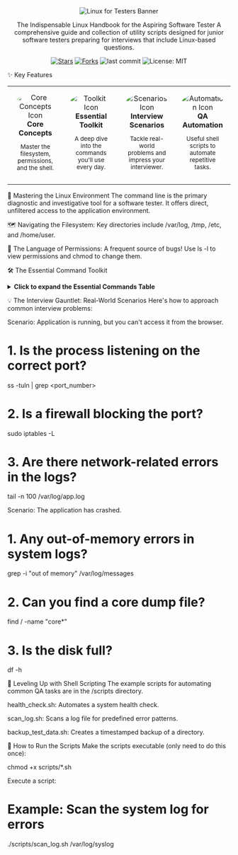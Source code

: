 <div align="center">

<img src="https://www.google.com/search?q=https://placehold.co/1200x300/1a202c/9f7aea%3Ftext%3DLinux%2Bfor%2BTesters%26font%3Draleway" alt="Linux for Testers Banner"/>

The Indispensable Linux Handbook for the Aspiring Software Tester
A comprehensive guide and collection of utility scripts designed for junior software testers preparing for interviews that include Linux-based questions.

<p>
<a href="https://www.google.com/search?q=https://github.com/saeedmohamed74/Linux-For-Testers/stargazers"><img src="https://www.google.com/search?q=https://img.shields.io/github/stars/saeedmohamed74/Linux-For-Testers%3Fstyle%3Dfor-the-badge%26color%3D805AD5%26logo%3Dgithub" alt="Stars"></a>
<a href="https://www.google.com/search?q=https://github.com/saeedmohamed74/Linux-For-Testers/network/members"><img src="https://www.google.com/search?q=https://img.shields.io/github/forks/saeedmohamed74/Linux-For-Testers%3Fstyle%3Dfor-the-badge%26color%3D805AD5%26logo%3Dgithub" alt="Forks"></a>
<img src="https://www.google.com/search?q=https://img.shields.io/github/last-commit/saeedmohamed74/Linux-For-Testers%3Fstyle%3Dfor-the-badge%26color%3D805AD5%26logo%3Dgithub" alt="last commit">
<img src="https://www.google.com/search?q=https://img.shields.io/badge/License-MIT-blue.svg%3Fstyle%3Dfor-the-badge%26color%3D805AD5" alt="License: MIT">
</p>
</div>

✨ Key Features
<table width="100%">
<tr>
<td width="25%" align="center" style="padding: 15px;">
<img src="https://www.google.com/search?q=https://placehold.co/80x80/2d3748/ffffff%3Ftext%3D🚀&font=lato" alt="Core Concepts Icon" style="border-radius: 50%;">
<br><strong>Core Concepts</strong>
<p style="font-size: smaller;">Master the filesystem, permissions, and the shell.</p>
</td>
<td width="25%" align="center" style="padding: 15px;">
<img src="https://www.google.com/search?q=https://placehold.co/80x80/2d3748/ffffff%3Ftext%3D🛠️&font=lato" alt="Toolkit Icon" style="border-radius: 50%;">
<br><strong>Essential Toolkit</strong>
<p style="font-size: smaller;">A deep dive into the commands you'll use every day.</p>
</td>
<td width="25%" align="center" style="padding: 15px;">
<img src="https://www.google.com/search?q=https://placehold.co/80x80/2d3748/ffffff%3Ftext%3D💡&font=lato" alt="Scenarios Icon" style="border-radius: 50%;">
<br><strong>Interview Scenarios</strong>
<p style="font-size: smaller;">Tackle real-world problems and impress your interviewer.</p>
</td>
<td width="25%" align="center" style="padding: 15px;">
<img src="https://www.google.com/search?q=https://placehold.co/80x80/2d3748/ffffff%3Ftext%3D🤖&font=lato" alt="Automation Icon" style="border-radius: 50%;">
<br><strong>QA Automation</strong>
<p style="font-size: smaller;">Useful shell scripts to automate repetitive tasks.</p>
</td>
</tr>
</table>

🚀 Mastering the Linux Environment
The command line is the primary diagnostic and investigative tool for a software tester. It offers direct, unfiltered access to the application environment.

🗺️ Navigating the Filesystem: Key directories include /var/log, /tmp, /etc, and /home/user.

🔑 The Language of Permissions: A frequent source of bugs! Use ls -l to view permissions and chmod to change them.

🛠️ The Essential Command Toolkit
<details>
<summary><strong>Click to expand the Essential Commands Table</strong></summary>
<br>

Command

QA Use Case

ls

ls -lath - List all files with details, sorted by most recently modified.

grep

grep -i -C 3 "error" app.log - Search for "error" and show 3 lines of context.

tail

tail -f /var/log/messages - Watch a log file in real-time.

find

find . -name "*.xml" - Find all XML files in the current directory.

ps

ps aux | grep "java" - List all running processes and filter for "java".

top

top (then press 'P' or 'M') - View processes sorted by CPU or Memory.

df

df -h - Quickly check available disk space.

curl

curl http://localhost:8080/health - Perform a basic health check on a web service.

kill

kill -15 12345 - Send a graceful shutdown signal. Use kill -9 as a last resort.

tar

tar -czvf results.tar.gz ./results - Create a compressed archive of a directory.

</details>

💡 The Interview Gauntlet: Real-World Scenarios
Here's how to approach common interview problems:

Scenario: Application is running, but you can't access it from the browser.
# 1. Is the process listening on the correct port?
ss -tuln | grep <port_number>

# 2. Is a firewall blocking the port?
sudo iptables -L

# 3. Are there network-related errors in the logs?
tail -n 100 /var/log/app.log

Scenario: The application has crashed.
# 1. Any out-of-memory errors in system logs?
grep -i "out of memory" /var/log/messages

# 2. Can you find a core dump file?
find / -name "core*"

# 3. Is the disk full?
df -h

🤖 Leveling Up with Shell Scripting
The example scripts for automating common QA tasks are in the /scripts directory.

health_check.sh: Automates a system health check.

scan_log.sh: Scans a log file for predefined error patterns.

backup_test_data.sh: Creates a timestamped backup of a directory.

🏃 How to Run the Scripts
Make the scripts executable (only need to do this once):

chmod +x scripts/*.sh

Execute a script:

# Example: Scan the system log for errors
./scripts/scan_log.sh /var/log/syslog
